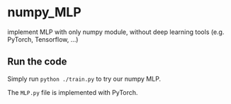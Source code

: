 # numpy_MLP
implement MLP with only numpy module, without deep learning tools (e.g. PyTorch, Tensorflow, ...)



## Run the code

Simply run ```python ./train.py``` to try our numpy MLP.

The ```MLP.py``` file is implemented with PyTorch.

